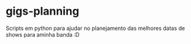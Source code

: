 # gigs-planning
Scripts em python para ajudar no planejamento das melhores datas de shows para aminha banda :D
